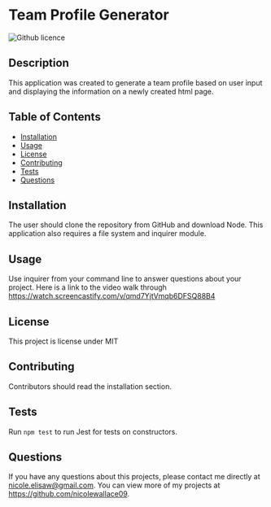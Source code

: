 # Team Profile Generator 
![Github licence](http://img.shields.io/badge/license-MIT-blue.svg)

## Description 
This application was created to generate a team profile based on user input  and displaying the information on a newly created html page.  
 
## Table of Contents
* [Installation](#installation)
* [Usage](#usage)
* [License](#license)
* [Contributing](#contributing)
* [Tests](#tests)
* [Questions](#questions)

## Installation 
The user should clone the repository from GitHub and download Node. This application also requires a file system and inquirer module.  

## Usage 
Use inquirer from your command line to answer questions about your project. Here is a link to the video walk through https://watch.screencastify.com/v/qmd7YjtVmqb6DFSQ88B4

## License 
This project is license under MIT

## Contributing 
Contributors should read the installation section. 

## Tests
Run `npm test` to run Jest for tests on constructors. 

## Questions
If you have any questions about this projects, please contact me directly at nicole.elisaw@gmail.com. You can view more of my projects at https://github.com/nicolewallace09.